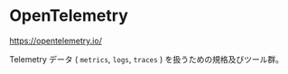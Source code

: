 OpenTelemetry
===

https://opentelemetry.io/

Telemetry データ ( `metrics`, `logs`, `traces` ) を扱うための規格及びツール群。

